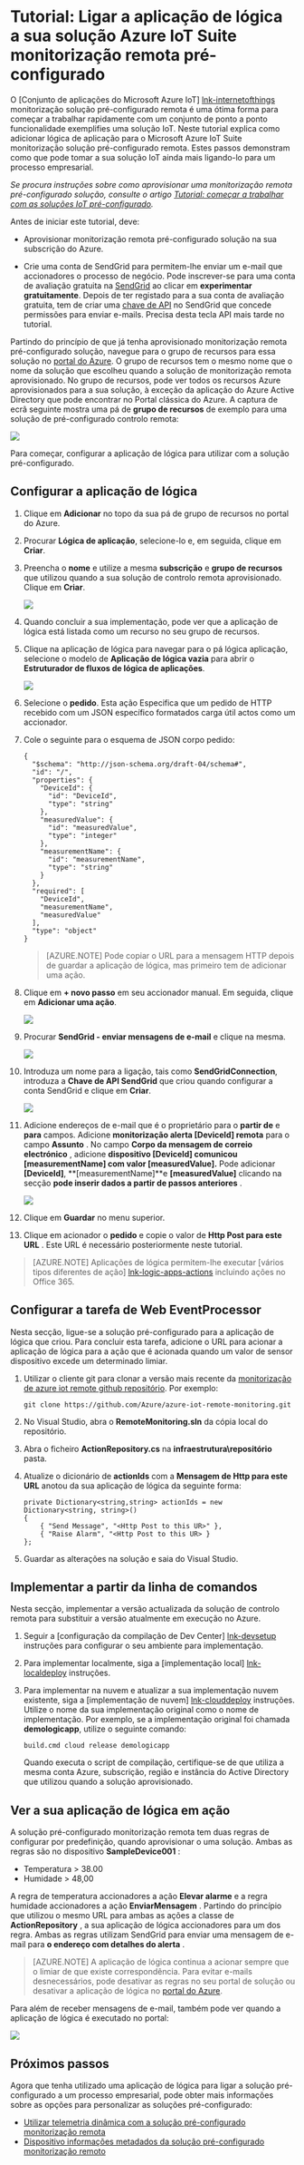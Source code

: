 <properties
  pageTitle="Conjunto de aplicações do Azure IoT e Apps de lógica | Microsoft Azure"
  description="Um tutorial sobre como ligar lógica aplicações para o conjunto de aplicações do Azure IoT para o processo de negócio."
  services=""
  suite="iot-suite"
  documentationCenter=""
  authors="aguilaaj"
  manager="timlt"
  editor=""/>

<tags
  ms.service="iot-suite"
  ms.devlang="na"
  ms.topic="article"
  ms.tgt_pltfrm="na"
  ms.workload="na"
  ms.date="08/16/2016"
  ms.author="araguila"/>
  
# <a name="tutorial-connect-logic-app-to-your-azure-iot-suite-remote-monitoring-preconfigured-solution"></a>Tutorial: Ligar a aplicação de lógica a sua solução Azure IoT Suite monitorização remota pré-configurado

O [Conjunto de aplicações do Microsoft Azure IoT] [ lnk-internetofthings] monitorização solução pré-configurado remota é uma ótima forma para começar a trabalhar rapidamente com um conjunto de ponto a ponto funcionalidade exemplifies uma solução IoT. Neste tutorial explica como adicionar lógica de aplicação para o Microsoft Azure IoT Suite monitorização solução pré-configurado remota. Estes passos demonstram como que pode tomar a sua solução IoT ainda mais ligando-lo para um processo empresarial.

_Se procura instruções sobre como aprovisionar uma monitorização remota pré-configurado solução, consulte o artigo [Tutorial: começar a trabalhar com as soluções IoT pré-configurado][lnk-getstarted]._

Antes de iniciar este tutorial, deve:

- Aprovisionar monitorização remota pré-configurado solução na sua subscrição do Azure.

- Crie uma conta de SendGrid para permitem-lhe enviar um e-mail que accionadores o processo de negócio. Pode inscrever-se para uma conta de avaliação gratuita na [SendGrid](https://sendgrid.com/) ao clicar em **experimentar gratuitamente**. Depois de ter registado para a sua conta de avaliação gratuita, tem de criar uma [chave de API](https://sendgrid.com/docs/User_Guide/Settings/api_keys.html) no SendGrid que concede permissões para enviar e-mails. Precisa desta tecla API mais tarde no tutorial.

Partindo do princípio de que já tenha aprovisionado monitorização remota pré-configurado solução, navegue para o grupo de recursos para essa solução no [portal do Azure][lnk-azureportal]. O grupo de recursos tem o mesmo nome que o nome da solução que escolheu quando a solução de monitorização remota aprovisionado. No grupo de recursos, pode ver todos os recursos Azure aprovisionados para a sua solução, à exceção da aplicação do Azure Active Directory que pode encontrar no Portal clássica do Azure. A captura de ecrã seguinte mostra uma pá de **grupo de recursos** de exemplo para uma solução de pré-configurado controlo remota:

![](media/iot-suite-logic-apps-tutorial/resourcegroup.png)

Para começar, configurar a aplicação de lógica para utilizar com a solução pré-configurado.

## <a name="set-up-the-logic-app"></a>Configurar a aplicação de lógica

1. Clique em __Adicionar__ no topo da sua pá de grupo de recursos no portal do Azure.

2. Procurar __Lógica de aplicação__, selecione-lo e, em seguida, clique em **Criar**.

3. Preencha o __nome__ e utilize a mesma **subscrição** e **grupo de recursos** que utilizou quando a sua solução de controlo remota aprovisionado. Clique em __Criar__.

    ![](media/iot-suite-logic-apps-tutorial/createlogicapp.png)

4. Quando concluir a sua implementação, pode ver que a aplicação de lógica está listada como um recurso no seu grupo de recursos.

5. Clique na aplicação de lógica para navegar para o pá lógica aplicação, selecione o modelo de **Aplicação de lógica vazia** para abrir o **Estruturador de fluxos de lógica de aplicações**.

    ![](media/iot-suite-logic-apps-tutorial/logicappsdesigner.png)

6. Selecione o __pedido__. Esta ação Especifica que um pedido de HTTP recebido com um JSON específico formatados carga útil actos como um accionador.

7. Cole o seguinte para o esquema de JSON corpo pedido:

    ```
    {
      "$schema": "http://json-schema.org/draft-04/schema#",
      "id": "/",
      "properties": {
        "DeviceId": {
          "id": "DeviceId",
          "type": "string"
        },
        "measuredValue": {
          "id": "measuredValue",
          "type": "integer"
        },
        "measurementName": {
          "id": "measurementName",
          "type": "string"
        }
      },
      "required": [
        "DeviceId",
        "measurementName",
        "measuredValue"
      ],
      "type": "object"
    }
    ```
    
    > [AZURE.NOTE] Pode copiar o URL para a mensagem HTTP depois de guardar a aplicação de lógica, mas primeiro tem de adicionar uma ação.

8. Clique em __+ novo passo__ em seu accionador manual. Em seguida, clique em **Adicionar uma ação**.

    ![](media/iot-suite-logic-apps-tutorial/logicappcode.png)

9. Procurar **SendGrid - enviar mensagens de e-mail** e clique na mesma.

    ![](media/iot-suite-logic-apps-tutorial/logicappaction.png)

10. Introduza um nome para a ligação, tais como **SendGridConnection**, introduza a **Chave de API SendGrid** que criou quando configurar a conta SendGrid e clique em **Criar**.

    ![](media/iot-suite-logic-apps-tutorial/sendgridconnection.png)

11. Adicione endereços de e-mail que é o proprietário para o **partir de** e **para** campos. Adicione **monitorização alerta [DeviceId] remota** para o campo **Assunto** . No campo **Corpo da mensagem de correio electrónico** , adicione **dispositivo [DeviceId] comunicou [measurementName] com valor [measuredValue].** Pode adicionar **[DeviceId]**, **[measurementName]**e **[measuredValue]** clicando na secção **pode inserir dados a partir de passos anteriores** .

    ![](media/iot-suite-logic-apps-tutorial/sendgridaction.png)

12. Clique em __Guardar__ no menu superior.

13. Clique em acionador o **pedido** e copie o valor de __Http Post para este URL__ . Este URL é necessário posteriormente neste tutorial.

> [AZURE.NOTE] Aplicações de lógica permitem-lhe executar [vários tipos diferentes de ação] [ lnk-logic-apps-actions] incluindo ações no Office 365. 

## <a name="set-up-the-eventprocessor-web-job"></a>Configurar a tarefa de Web EventProcessor

Nesta secção, ligue-se a solução pré-configurado para a aplicação de lógica que criou. Para concluir esta tarefa, adicione o URL para acionar a aplicação de lógica para a ação que é acionada quando um valor de sensor dispositivo excede um determinado limiar.

1. Utilizar o cliente git para clonar a versão mais recente da [monitorização de azure iot remote github repositório][lnk-rmgithub]. Por exemplo:

    ```
    git clone https://github.com/Azure/azure-iot-remote-monitoring.git
    ```

2. No Visual Studio, abra o __RemoteMonitoring.sln__ da cópia local do repositório.

3. Abra o ficheiro __ActionRepository.cs__ na **infraestrutura\\repositório** pasta.

4. Atualize o dicionário de **actionIds** com a __Mensagem de Http para este URL__ anotou da sua aplicação de lógica da seguinte forma:

    ```
    private Dictionary<string,string> actionIds = new Dictionary<string, string>()
    {
        { "Send Message", "<Http Post to this UR>" },
        { "Raise Alarm", "<Http Post to this UR> }
    };
    ```

5. Guardar as alterações na solução e saia do Visual Studio.

## <a name="deploy-from-the-command-line"></a>Implementar a partir da linha de comandos

Nesta secção, implementar a versão actualizada da solução de controlo remota para substituir a versão atualmente em execução no Azure.

1. Seguir a [configuração da compilação de Dev Center] [ lnk-devsetup] instruções para configurar o seu ambiente para implementação.

2.  Para implementar localmente, siga a [implementação local] [ lnk-localdeploy] instruções.

3.  Para implementar na nuvem e atualizar a sua implementação nuvem existente, siga a [implementação de nuvem] [ lnk-clouddeploy] instruções. Utilize o nome da sua implementação original como o nome de implementação. Por exemplo, se a implementação original foi chamada **demologicapp**, utilize o seguinte comando:

    ``
    build.cmd cloud release demologicapp
    ``
    
    Quando executa o script de compilação, certifique-se de que utiliza a mesma conta Azure, subscrição, região e instância do Active Directory que utilizou quando a solução aprovisionado.

## <a name="see-your-logic-app-in-action"></a>Ver a sua aplicação de lógica em ação

A solução pré-configurado monitorização remota tem duas regras de configurar por predefinição, quando aprovisionar o uma solução. Ambas as regras são no dispositivo **SampleDevice001** :

* Temperatura > 38.00
* Humidade > 48,00

A regra de temperatura accionadores a ação **Elevar alarme** e a regra humidade accionadores a ação **EnviarMensagem** . Partindo do princípio que utilizou o mesmo URL para ambas as ações a classe de **ActionRepository** , a sua aplicação de lógica accionadores para um dos regra. Ambas as regras utilizam SendGrid para enviar uma mensagem de e-mail para **o endereço com detalhes do alerta** .

> [AZURE.NOTE] A aplicação de lógica continua a acionar sempre que o limiar de que existe correspondência. Para evitar e-mails desnecessários, pode desativar as regras no seu portal de solução ou desativar a aplicação de lógica no [portal do Azure][lnk-azureportal].

Para além de receber mensagens de e-mail, também pode ver quando a aplicação de lógica é executado no portal:

![](media/iot-suite-logic-apps-tutorial/logicapprun.png)

## <a name="next-steps"></a>Próximos passos

Agora que tenha utilizado uma aplicação de lógica para ligar a solução pré-configurado a um processo empresarial, pode obter mais informações sobre as opções para personalizar as soluções pré-configurado:

- [Utilizar telemetria dinâmica com a solução pré-configurado monitorização remota][lnk-dynamic]
- [Dispositivo informações metadados da solução pré-configurado monitorização remoto][lnk-devinfo]

[lnk-dynamic]: iot-suite-dynamic-telemetry.md
[lnk-devinfo]: iot-suite-remote-monitoring-device-info.md

[lnk-internetofthings]: https://azure.microsoft.com/documentation/suites/iot-suite/
[lnk-getstarted]: iot-suite-getstarted-preconfigured-solutions.md
[lnk-azureportal]: https://portal.azure.com
[lnk-logic-apps-actions]: ../connectors/apis-list.md
[lnk-rmgithub]: https://github.com/Azure/azure-iot-remote-monitoring
[lnk-devsetup]: https://github.com/Azure/azure-iot-remote-monitoring/blob/master/Docs/dev-setup.md
[lnk-localdeploy]: https://github.com/Azure/azure-iot-remote-monitoring/blob/master/Docs/local-deployment.md
[lnk-clouddeploy]: https://github.com/Azure/azure-iot-remote-monitoring/blob/master/Docs/cloud-deployment.md
